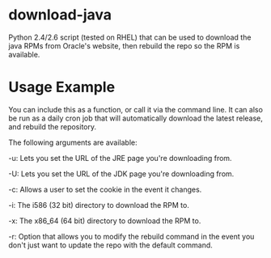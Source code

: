 download-java
=============

Python 2.4/2.6 script (tested on RHEL) that can be used to download the java RPMs from Oracle's website, then rebuild the repo so the RPM is available.

Usage Example
=============

You can include this as a function, or call it via the command line. It can also be run as a daily cron job that will automatically download the latest release, and rebuild the repository.

 The following arguments are available:

-u: Lets you set the URL of the JRE page you're downloading from.

-U: Lets you set the URL of the JDK page you're downloading from.

-c: Allows a user to set the cookie in the event it changes.

-i: The i586 (32 bit) directory to download the RPM to.

-x: The x86_64 (64 bit) directory to download the RPM to.

-r: Option that allows you to modify the rebuild command in the event you don't just want to update the repo with the default command.
